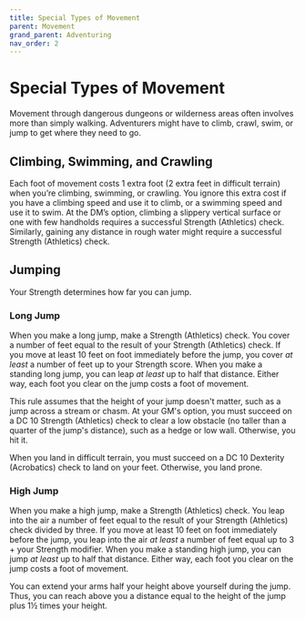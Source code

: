 ```yaml
---
title: Special Types of Movement
parent: Movement
grand_parent: Adventuring
nav_order: 2
---
```


# Special Types of Movement
Movement through dangerous dungeons or wilderness areas often involves more than simply walking. Adventurers might have to climb, crawl, swim, or jump to get where they need to go.

## Climbing, Swimming, and Crawling
Each foot of movement costs 1 extra foot (2 extra feet in difficult terrain) when you’re climbing, swimming, or crawling. You ignore this extra cost if you have a climbing speed and use it to climb, or a swimming speed and use it to swim. At the DM’s option, climbing a slippery vertical surface or one with few handholds requires a successful Strength (Athletics) check. Similarly, gaining any distance in rough water might require a successful Strength (Athletics) check.

## Jumping
Your Strength determines how far you can jump.

### Long Jump
When you make a long jump, make a Strength (Athletics) check. You cover a number of feet equal to the result of your Strength (Athletics) check. If you move at least 10 feet on foot immediately before the jump, you cover *at least* a number of feet up to your Strength score. When you make a standing long jump, you can leap *at least* up to half that distance. Either way, each foot you clear on the jump costs a foot of movement.

This rule assumes that the height of your jump doesn't matter, such as a jump across a stream or chasm. At your GM's option, you must succeed on a DC 10 Strength (Athletics) check to clear a low obstacle (no taller than a quarter of the jump's distance), such as a hedge or low wall. Otherwise, you hit it.

When you land in difficult terrain, you must succeed on a DC 10 Dexterity (Acrobatics) check to land on your feet. Otherwise, you land prone.

### High Jump
When you make a high jump, make a Strength (Athletics) check. You leap into the air a number of feet equal to the result of your Strength (Athletics) check divided by three. If you move at least 10 feet on foot immediately before the jump, you leap into the air *at least* a number of feet equal up to 3 + your Strength modifier. When you make a standing high jump, you can jump *at least* up to half that distance. Either way, each foot you clear on the jump costs a foot of movement.

You can extend your arms half your height above yourself during the jump. Thus, you can reach above you a distance equal to the height of the jump plus 1½ times your height.